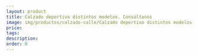 ```yaml
---
layout: product
title: Calzado deportivo distintos modelos. Consúltanos
image: img/productos/calzado-calle/Calzado deportivo distintos modelos. Consúltanos.webp
price: 
tags: 
description: 
order: 0
---
```

